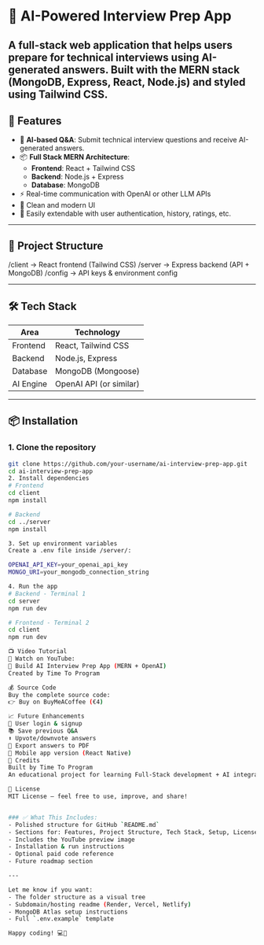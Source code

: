 # 🧠 AI-Powered Interview Prep App

A full-stack web application that helps users prepare for technical interviews using AI-generated answers. Built with the MERN stack (MongoDB, Express, React, Node.js) and styled using Tailwind CSS.
---

## 🚀 Features

- 💬 **AI-based Q&A**: Submit technical interview questions and receive AI-generated answers.
- 📦 **Full Stack MERN Architecture**:
  - **Frontend**: React + Tailwind CSS
  - **Backend**: Node.js + Express
  - **Database**: MongoDB
- ⚡️ Real-time communication with OpenAI or other LLM APIs
- 📄 Clean and modern UI
- 🔐 Easily extendable with user authentication, history, ratings, etc.

---

## 📂 Project Structure

/client → React frontend (Tailwind CSS) /server → Express backend (API + MongoDB) /config → API keys & environment config


---

## 🛠️ Tech Stack

| Area       | Technology          |
|------------|---------------------|
| Frontend   | React, Tailwind CSS |
| Backend    | Node.js, Express    |
| Database   | MongoDB (Mongoose)  |
| AI Engine  | OpenAI API (or similar) |

---

## 📦 Installation

### 1. Clone the repository

```bash
git clone https://github.com/your-username/ai-interview-prep-app.git
cd ai-interview-prep-app
2. Install dependencies
# Frontend
cd client
npm install

# Backend
cd ../server
npm install

3. Set up environment variables
Create a .env file inside /server/:

OPENAI_API_KEY=your_openai_api_key
MONGO_URI=your_mongodb_connection_string

4. Run the app
# Backend - Terminal 1
cd server
npm run dev

# Frontend - Terminal 2
cd client
npm run dev

📺 Video Tutorial
🎥 Watch on YouTube:
🔗 Build AI Interview Prep App (MERN + OpenAI)
Created by Time To Program

💰 Source Code
Buy the complete source code:
👉 Buy on BuyMeACoffee (€4)

📈 Future Enhancements
🔐 User login & signup
📚 Save previous Q&A
⬆️ Upvote/downvote answers
📄 Export answers to PDF
📱 Mobile app version (React Native)
🙌 Credits
Built by Time To Program
An educational project for learning Full-Stack development + AI integration.

📃 License
MIT License — feel free to use, improve, and share!


### ✅ What This Includes:
- Polished structure for GitHub `README.md`
- Sections for: Features, Project Structure, Tech Stack, Setup, License
- Includes the YouTube preview image
- Installation & run instructions
- Optional paid code reference
- Future roadmap section

---

Let me know if you want:
- The folder structure as a visual tree
- Subdomain/hosting readme (Render, Vercel, Netlify)
- MongoDB Atlas setup instructions
- Full `.env.example` template

Happy coding! 💻🚀
